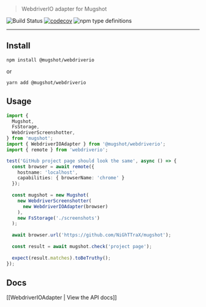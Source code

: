 > WebdriverIO adapter for Mugshot

![Build Status](https://github.com/NiGhTTraX/mugshot/workflows/Ci/badge.svg) [![codecov](https://codecov.io/gh/NiGhTTraX/mugshot/branch/master/graph/badge.svg)](https://codecov.io/gh/NiGhTTraX/mugshot) ![npm type definitions](https://img.shields.io/npm/types/@mugshot/webdriverio.svg)

----

## Install

```
npm install @mugshot/webdriverio
```
or
```
yarn add @mugshot/webdriverio
```

## Usage

```typescript
import {
  Mugshot,
  FsStorage,
  WebdriverScreenshotter,
} from 'mugshot';
import { WebdriverIOAdapter } from '@mugshot/webdriverio';
import { remote } from 'webdriverio';

test('GitHub project page should look the same', async () => {
  const browser = await remote({
    hostname: 'localhost',
    capabilities: { browserName: 'chrome' }
  });
  
  const mugshot = new Mugshot(
    new WebdriverScreenshotter(
      new WebdriverIOAdapter(browser)
    ),
    new FsStorage('./screenshots')
  );
  
  await browser.url('https://github.com/NiGhTTraX/mugshot');
  
  const result = await mugshot.check('project page');
  
  expect(result.matches).toBeTruthy();
});
```


## Docs

[[WebdriverIOAdapter | View the API docs]]
